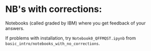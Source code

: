 # NB's with corrections:

Notebooks (called graded by IBM) where you get feedback of your answers.

If problems with installation, try `Notebook0_QFFMQST.ipynb` from `basic_intro/notebooks_with_no_corrections`.
